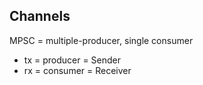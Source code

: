



## Channels
MPSC = multiple-producer, single consumer
- tx = producer = Sender<T>
- rx = consumer = Receiver<T>


